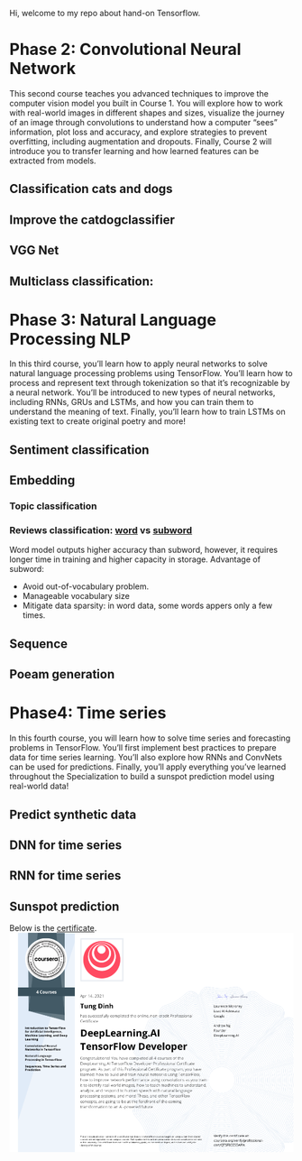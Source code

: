 Hi, welcome to my repo about hand-on Tensorflow. 

# Phase 2: Convolutional Neural Network
This second course teaches you advanced techniques to improve the computer vision model you built in Course 1. You will explore how to work with real-world images in different shapes and sizes, visualize the journey of an image through convolutions to understand how a computer “sees” information, plot loss and accuracy, and explore strategies to prevent overfitting, including augmentation and dropouts. Finally, Course 2 will introduce you to transfer learning and how learned features can be extracted from models.

## Classification cats and dogs

## Improve the catdogclassifier

## VGG Net

## Multiclass classification: 

# Phase 3: Natural Language Processing NLP
In this third course, you’ll learn how to apply neural networks to solve natural language processing problems using TensorFlow. You’ll learn how to process and represent text through tokenization so that it’s recognizable by a neural network. You’ll be introduced to new types of neural networks, including RNNs, GRUs and LSTMs, and how you can train them to understand the meaning of text. Finally, you’ll learn how to train LSTMs on existing text to create original poetry and more!
## Sentiment classification

## Embedding
### Topic classification
### Reviews classification: [word](NLP/IMDB_word.ipynb) vs [subword](NLP/IMDB_subword.ipynb)
Word model outputs higher accuracy than subword, however, it requires longer time in training and higher capacity in storage.
Advantage of subword: 
+ Avoid out-of-vocabulary problem.
+ Manageable vocabulary size
+ Mitigate data sparsity: in word data, some words appers only a few times.

## Sequence

## Poeam generation

# Phase4: Time series
In this fourth course, you will learn how to solve time series and forecasting problems in TensorFlow. You’ll first implement best practices to prepare data for time series learning. You’ll also explore how RNNs and ConvNets can be used for predictions. Finally, you’ll apply everything you’ve learned throughout the Specialization to build a sunspot prediction model using real-world data!

## Predict synthetic data

## DNN for time series

## RNN for time series

## Sunspot prediction

Below is the [certificate](https://coursera.org/share/0988be9ea8263100d00b56645c47f2c3).
![plot](figures/Tensorflow_certificate.png)


